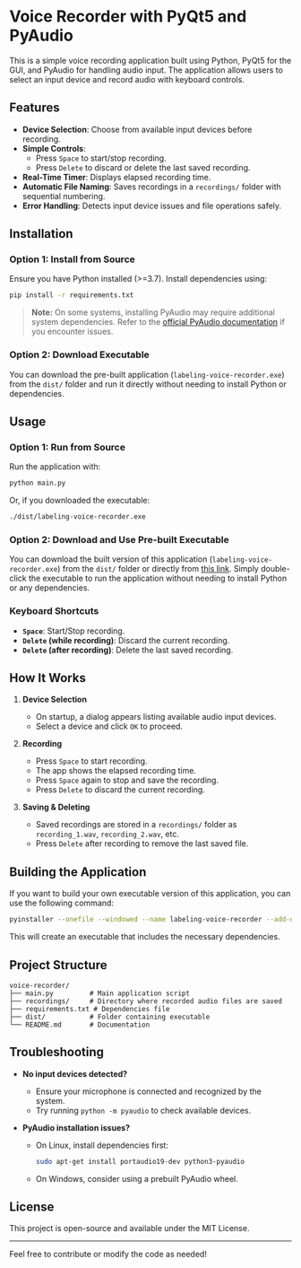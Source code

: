 # Voice Recorder with PyQt5 and PyAudio

This is a simple voice recording application built using Python, PyQt5 for the GUI, and PyAudio for handling audio input. The application allows users to select an input device and record audio with keyboard controls.

## Features

- **Device Selection**: Choose from available input devices before recording.
- **Simple Controls**:
  - Press `Space` to start/stop recording.
  - Press `Delete` to discard or delete the last saved recording.
- **Real-Time Timer**: Displays elapsed recording time.
- **Automatic File Naming**: Saves recordings in a `recordings/` folder with sequential numbering.
- **Error Handling**: Detects input device issues and file operations safely.

## Installation

### Option 1: Install from Source

Ensure you have Python installed (>=3.7). Install dependencies using:

```bash
pip install -r requirements.txt
```

> **Note:** On some systems, installing PyAudio may require additional system dependencies. Refer to the [official PyAudio documentation](https://people.csail.mit.edu/hubert/pyaudio/) if you encounter issues.

### Option 2: Download Executable

You can download the pre-built application (`labeling-voice-recorder.exe`) from the `dist/` folder and run it directly without needing to install Python or dependencies.

## Usage

### Option 1: Run from Source

Run the application with:

```bash
python main.py
```

Or, if you downloaded the executable:

```bash
./dist/labeling-voice-recorder.exe
```

### Option 2: Download and Use Pre-built Executable
You can download the built version of this application (`labeling-voice-recorder.exe`) from the `dist/` folder or directly from [this link](https://github.com/Ryan-PG/voice-labeling-recorder-hands-free.git/dist/./dist/labeling-voice-recorder.exe). Simply double-click the executable to run the application without needing to install Python or any dependencies.

### Keyboard Shortcuts
- **`Space`**: Start/Stop recording.
- **`Delete` (while recording)**: Discard the current recording.
- **`Delete` (after recording)**: Delete the last saved recording.

## How It Works

1. **Device Selection**
   - On startup, a dialog appears listing available audio input devices.
   - Select a device and click `OK` to proceed.

2. **Recording**
   - Press `Space` to start recording.
   - The app shows the elapsed recording time.
   - Press `Space` again to stop and save the recording.
   - Press `Delete` to discard the current recording.

3. **Saving & Deleting**
   - Saved recordings are stored in a `recordings/` folder as `recording_1.wav`, `recording_2.wav`, etc.
   - Press `Delete` after recording to remove the last saved file.

## Building the Application

If you want to build your own executable version of this application, you can use the following command:

```bash
pyinstaller --onefile --windowed --name labeling-voice-recorder --add-data "recordings;recordings" main.py
```

This will create an executable that includes the necessary dependencies.

## Project Structure

```
voice-recorder/
├── main.py         # Main application script
├── recordings/     # Directory where recorded audio files are saved
├── requirements.txt # Dependencies file
├── dist/           # Folder containing executable
└── README.md       # Documentation
```

## Troubleshooting

- **No input devices detected?**
  - Ensure your microphone is connected and recognized by the system.
  - Try running `python -m pyaudio` to check available devices.

- **PyAudio installation issues?**
  - On Linux, install dependencies first:
    ```bash
    sudo apt-get install portaudio19-dev python3-pyaudio
    ```
  - On Windows, consider using a prebuilt PyAudio wheel.

## License

This project is open-source and available under the MIT License.

---

Feel free to contribute or modify the code as needed!

